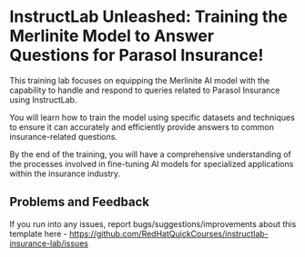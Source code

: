 # InstructLab Unleashed: Training the Merlinite Model to Answer Questions for Parasol Insurance!

This training lab focuses on equipping the Merlinite AI model with the capability to handle and respond to queries related to Parasol Insurance using InstructLab.

You will learn how to train the model using specific datasets and techniques to ensure it can accurately and efficiently provide answers to common insurance-related questions.

By the end of the training, you will have a comprehensive understanding of the processes involved in fine-tuning AI models for specialized applications within the insurance industry.

## Problems and Feedback
If you run into any issues, report bugs/suggestions/improvements about this template here - https://github.com/RedHatQuickCourses/instructlab-insurance-lab/issues

